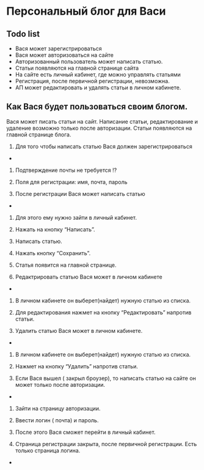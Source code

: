 Персональный блог для Васи
=====
Todo list
-
* Вася может зарегистрироваться
* Вася может авторизоваться на сайте
* Авторизованный пользователь может написать статью.
* Статьи появляются на главной странице сайта
* На сайте есть личный кабинет, где можно управлять статьями
* Регистрация, после первичной регистрации, невозможна.
* АП может редактировать и удалять статьи в личном кабинете.

Как Вася будет пользоваться своим блогом.
-
Вася может писать статьи на сайт. Написание статьи, редактирование и удаление возможно только после авторизации. Статьи появляются на главной странице блога.

1. Для того чтобы написать статью Вася должен зарегистрироваться
-
1. Подтверждение почты не требуется !?
2. Поля для регистрации: имя, почта, пароль

2. После регистрации Вася может написать статью
-
1. Для этого ему нужно зайти в личный кабинет.
2. Нажать на кнопку “Написать”.
3. Написать статью.
4. Нажать кнопку “Сохранить”.
5. Статья появится на главной странице.

3. Редактрировать статью Вася может в личном кабинете
-
1.  В личном кабинете он выберет(найдет) нужную статью из списка.
2. Для редактирования нажмет на кнопку “Редактировать” напротив статьи.

4. Удалить статью Вася может в личном кабинете.
-
1. В личном кабинете он выберет(найдет) нужную статью из списка.
2. Нажмет на кнопку “Удалить” напротив статьи.

5. Если Вася вышел ( закрыл броузер), то написать статью на сайте он может только после авторизации.
-
1. Зайти на страницу авторизации.
2. Ввести логин ( почта) и пароль.
3. После этого Вася сможет перейти в личный кабинет. 

6. Страница регистрации закрыта, после первичной регистрации. Есть только страница логина.
-
